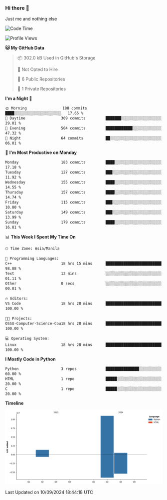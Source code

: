 ### Hi there 👋

Just me and nothing else


<!--START_SECTION:waka-->
![Code Time](http://img.shields.io/badge/Code%20Time-658%20hrs%2042%20mins-blue)

![Profile Views](http://img.shields.io/badge/Profile%20Views-34-blue)

**🐱 My GitHub Data** 

> 📦 302.0 kB Used in GitHub's Storage 
 > 
> 🚫 Not Opted to Hire
 > 
> 📜 6 Public Repositories 
 > 
> 🔑 1 Private Repositories 
 > 
**I'm a Night 🦉** 

```text
🌞 Morning                188 commits         ████░░░░░░░░░░░░░░░░░░░░░   17.65 % 
🌆 Daytime                309 commits         ███████░░░░░░░░░░░░░░░░░░   29.01 % 
🌃 Evening                504 commits         ████████████░░░░░░░░░░░░░   47.32 % 
🌙 Night                  64 commits          ██░░░░░░░░░░░░░░░░░░░░░░░   06.01 % 
```
📅 **I'm Most Productive on Monday** 

```text
Monday                   183 commits         ████░░░░░░░░░░░░░░░░░░░░░   17.18 % 
Tuesday                  127 commits         ███░░░░░░░░░░░░░░░░░░░░░░   11.92 % 
Wednesday                155 commits         ████░░░░░░░░░░░░░░░░░░░░░   14.55 % 
Thursday                 157 commits         ████░░░░░░░░░░░░░░░░░░░░░   14.74 % 
Friday                   115 commits         ███░░░░░░░░░░░░░░░░░░░░░░   10.80 % 
Saturday                 149 commits         ███░░░░░░░░░░░░░░░░░░░░░░   13.99 % 
Sunday                   179 commits         ████░░░░░░░░░░░░░░░░░░░░░   16.81 % 
```


📊 **This Week I Spent My Time On** 

```text
🕑︎ Time Zone: Asia/Manila

💬 Programming Languages: 
C++                      18 hrs 15 mins      █████████████████████████   98.88 % 
Text                     12 mins             ░░░░░░░░░░░░░░░░░░░░░░░░░   01.11 % 
Other                    0 secs              ░░░░░░░░░░░░░░░░░░░░░░░░░   00.01 % 

🔥 Editors: 
VS Code                  18 hrs 28 mins      █████████████████████████   100.00 % 

🐱‍💻 Projects: 
OSSU-Computer-Science-Cou18 hrs 28 mins      █████████████████████████   100.00 % 

💻 Operating System: 
Linux                    18 hrs 28 mins      █████████████████████████   100.00 % 
```

**I Mostly Code in Python** 

```text
Python                   3 repos             ███████████████░░░░░░░░░░   60.00 % 
HTML                     1 repo              █████░░░░░░░░░░░░░░░░░░░░   20.00 % 
C                        1 repo              █████░░░░░░░░░░░░░░░░░░░░   20.00 % 
```



**Timeline**

![Lines of Code chart](https://raw.githubusercontent.com/brutist/brutist/main/assets/bar_graph.png)


 Last Updated on 10/09/2024 18:44:18 UTC
<!--END_SECTION:waka-->
